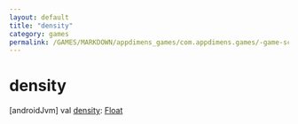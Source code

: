 ```yaml
---
layout: default
title: "density"
category: games
permalink: /GAMES/MARKDOWN/appdimens_games/com.appdimens.games/-game-screen-config/density.html
---
```


# density

[androidJvm]
val [density](density.md): [Float](https://kotlinlang.org/api/core/kotlin-stdlib/kotlin/-float/index.html)